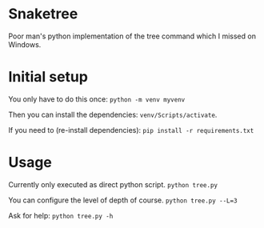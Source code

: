 # Snaketree
Poor man's python implementation of the tree command which I missed on Windows.

# Initial setup
You only have to do this once:
`python -m venv myvenv`

Then you can install the dependencies:
`venv/Scripts/activate`.

If you need to (re-install dependencies):
`pip install -r requirements.txt`

# Usage
Currently only executed as direct python script.
`python tree.py`

You can configure the level of depth of course.
`python tree.py --L=3`

Ask for help:
`python tree.py -h`